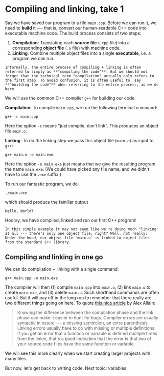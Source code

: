 # Compiling and linking, take 1

Say we have saved our [](sec:hello_world) program to a file `main.cpp`. Before we can run it, we need to **build** it --- that is, convert our human-readable C++ code into executable machine code. The build process consists of two steps:

1. **Compilation**: Translating each **source file** (`.cpp` file) into a corresponding **object file** (`.o` file) with machine code.
2. **Linking**: Combine multiple object files into a single **executable**, i.e. a program we can run.

```{note}
Informally, the entire process of compiling + linking is often referred to simply as **"compiling the code"**. But we should not forget that the technical term "compilation" actually only refers to the first step. To avoid confusion, it is often useful to  say **"building the code"** when referring to the entire process, as we do here.
```

We will use the common C++ compiler `g++` for building our code.

**Compilation**: To compile `main.cpp`, we run the following terminal command:
```
g++ -c main.cpp
```
Here the option `-c` means "just compile, don't link". This produces an object file `main.o`. 

**Linking**: To do the linking step we pass this object file (`main.o`) as input to `g++`:
```
g++ main.o -o main.exe
```
Here the option `-o main.exe` just means that we give the resulting program the name `main.exe`. (We could have picked any file name, and we didn't have to use the `.exe` suffix.) 

To run our fantastic program, we do 
```
./main.exe
```
which should produce the familiar output
```
Hello, World!
```

Hooray, we have compiled, linked and run our first C++ program!

```{note}
In this simple example it may not seem like we're doing much "linking" at all --- there's only one object file, right? Well, not really: Under the hood, our object file `main.o` is linked to object files from the standard C++ library.
```


## Compiling and linking in one go

We can do compilation + linking with a single command:
```
g++ main.cpp -o main.exe
```
The compiler will then (1) compile `main.cpp` into `main.o`, (2) link `main.o` to create `main.exe`, and (3) delete `main.o`. Such shorthand commands are often useful. But it will pay off in the long run to remember that there really are two different things going on here. To quote [this nice article](https://www.cprogramming.com/compilingandlinking.html) by Alex Allain:

> Knowing the difference between the compilation phase and the link phase can make it easier to hunt for bugs. Compiler errors are usually syntactic in nature --- a missing semicolon, an extra parenthesis. Linking errors usually have to do with missing or multiple definitions. If you get an error that a function or variable is defined multiple times from the linker, that's a good indication that the error is that two of your source code files have the same function or variable. 

We will see this more clearly when we start creating larger projects with many files.

But now, let's get back to writing code. Next topic: variables.